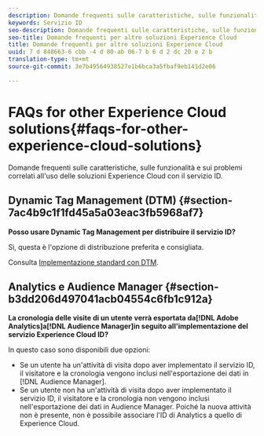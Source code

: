 ```yaml
---
description: Domande frequenti sulle caratteristiche, sulle funzionalità e sui problemi correlati all'uso delle soluzioni Experience Cloud con il servizio ID.
keywords: Servizio ID
seo-description: Domande frequenti sulle caratteristiche, sulle funzionalità e sui problemi correlati all'uso delle soluzioni Experience Cloud con il servizio ID.
seo-title: Domande frequenti per altre soluzioni Experience Cloud
title: Domande frequenti per altre soluzioni Experience Cloud
uuid: 7 d 848663-6 cbb -4 d 80-ab 06-7 b 6 d 2 dc 20 e 2 b
translation-type: tm+mt
source-git-commit: 3e7b49564938527e1b6bca3a5fbaf9eb141d2e06

---
```



# FAQs for other Experience Cloud solutions{#faqs-for-other-experience-cloud-solutions}

Domande frequenti sulle caratteristiche, sulle funzionalità e sui problemi correlati all&#39;uso delle soluzioni Experience Cloud con il servizio ID.

## Dynamic Tag Management (DTM) {#section-7ac4b9c1f1fd45a5a03eac3fb5968af7}

**Posso usare Dynamic Tag Management per distribuire il servizio ID?**

Sì, questa è l&#39;opzione di distribuzione preferita e consigliata.

Consulta  [Implementazione standard con DTM](../implementation-guides/standard.md#concept-89cd0199a9634fc48644f2d61e3d2445).

## Analytics e Audience Manager {#section-b3dd206d497041acb04554c6fb1c912a}

**La cronologia delle visite di un utente verrà esportata da[!DNL Adobe Analytics]a[!DNL Audience Manager]in seguito all&#39;implementazione del servizio Experience Cloud ID?**

In questo caso sono disponibili due opzioni:

* Se un utente ha un&#39;attività di visita dopo aver implementato il servizio ID, il visitatore e la cronologia vengono inclusi nell&#39;esportazione dei dati in [!DNL Audience Manager].
* Se un utente non ha un&#39;attività di visita dopo aver implementato il servizio ID, il visitatore e la cronologia non vengono inclusi nell&#39;esportazione dei dati in Audience Manager. Poiché la nuova attività non è presente, non è possibile associare l&#39;ID di Analytics a quello di Experience Cloud.

